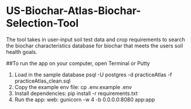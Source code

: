 # US-Biochar-Atlas-Biochar-Selection-Tool
The tool takes in user-input soil test data and crop requirements to search the biochar characteristics database for biochar that meets the users soil health goals.

##To run the app on your computer, open Terminal or Putty
1. Load in the sample database
  psql -U postgres -d practiceAtlas -f practiceAtlas_clean.sql
2. Copy the example env file:
  cp .env.example .env
3. Install dependencies:
  pip install -r requirements.txt
4. Run the app:
  web: gunicorn -w 4 -b 0.0.0.0:8080 app:app
